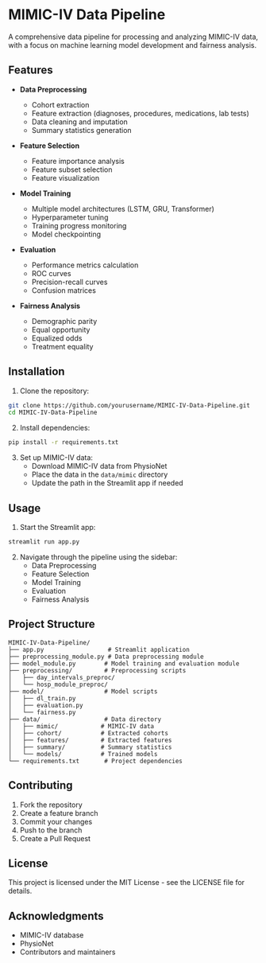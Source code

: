 # MIMIC-IV Data Pipeline

A comprehensive data pipeline for processing and analyzing MIMIC-IV data, with a focus on machine learning model development and fairness analysis.

## Features

- **Data Preprocessing**
  - Cohort extraction
  - Feature extraction (diagnoses, procedures, medications, lab tests)
  - Data cleaning and imputation
  - Summary statistics generation

- **Feature Selection**
  - Feature importance analysis
  - Feature subset selection
  - Feature visualization

- **Model Training**
  - Multiple model architectures (LSTM, GRU, Transformer)
  - Hyperparameter tuning
  - Training progress monitoring
  - Model checkpointing

- **Evaluation**
  - Performance metrics calculation
  - ROC curves
  - Precision-recall curves
  - Confusion matrices

- **Fairness Analysis**
  - Demographic parity
  - Equal opportunity
  - Equalized odds
  - Treatment equality

## Installation

1. Clone the repository:
```bash
git clone https://github.com/yourusername/MIMIC-IV-Data-Pipeline.git
cd MIMIC-IV-Data-Pipeline
```

2. Install dependencies:
```bash
pip install -r requirements.txt
```

3. Set up MIMIC-IV data:
   - Download MIMIC-IV data from PhysioNet
   - Place the data in the `data/mimic` directory
   - Update the path in the Streamlit app if needed

## Usage

1. Start the Streamlit app:
```bash
streamlit run app.py
```

2. Navigate through the pipeline using the sidebar:
   - Data Preprocessing
   - Feature Selection
   - Model Training
   - Evaluation
   - Fairness Analysis

## Project Structure

```
MIMIC-IV-Data-Pipeline/
├── app.py                  # Streamlit application
├── preprocessing_module.py # Data preprocessing module
├── model_module.py        # Model training and evaluation module
├── preprocessing/         # Preprocessing scripts
│   ├── day_intervals_preproc/
│   └── hosp_module_preproc/
├── model/                 # Model scripts
│   ├── dl_train.py
│   ├── evaluation.py
│   └── fairness.py
├── data/                  # Data directory
│   ├── mimic/            # MIMIC-IV data
│   ├── cohort/           # Extracted cohorts
│   ├── features/         # Extracted features
│   ├── summary/          # Summary statistics
│   └── models/           # Trained models
└── requirements.txt       # Project dependencies
```

## Contributing

1. Fork the repository
2. Create a feature branch
3. Commit your changes
4. Push to the branch
5. Create a Pull Request

## License

This project is licensed under the MIT License - see the LICENSE file for details.

## Acknowledgments

- MIMIC-IV database
- PhysioNet
- Contributors and maintainers
